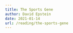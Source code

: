 ```yaml
---
title: The Sports Gene
author: David Epstein
date: 2021-01-14
url: /reading/the-sports-gene
---
```

